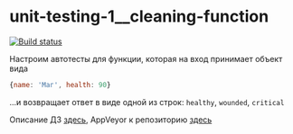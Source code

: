 # unit-testing-1__cleaning-function

[![Build status](https://ci.appveyor.com/api/projects/status/92bhjw31v87keh0p?svg=true)](https://ci.appveyor.com/project/KoensBerg/unit-testing-1-cleaning-function)

Настроим автотесты для функции, которая на вход принимает объект вида
```javascript
{name: 'Маг', health: 90}
```
...и возвращает ответ в виде одной из строк: `healthy`, `wounded`, `critical`

Описание ДЗ [здесь](https://github.com/KoensBerg/ajs-homeworks/tree/ajs8/test-ci),
AppVeyor к репозиторию [здесь](https://ci.appveyor.com/project/KoensBerg/unit-testing-1-cleaning-function)
